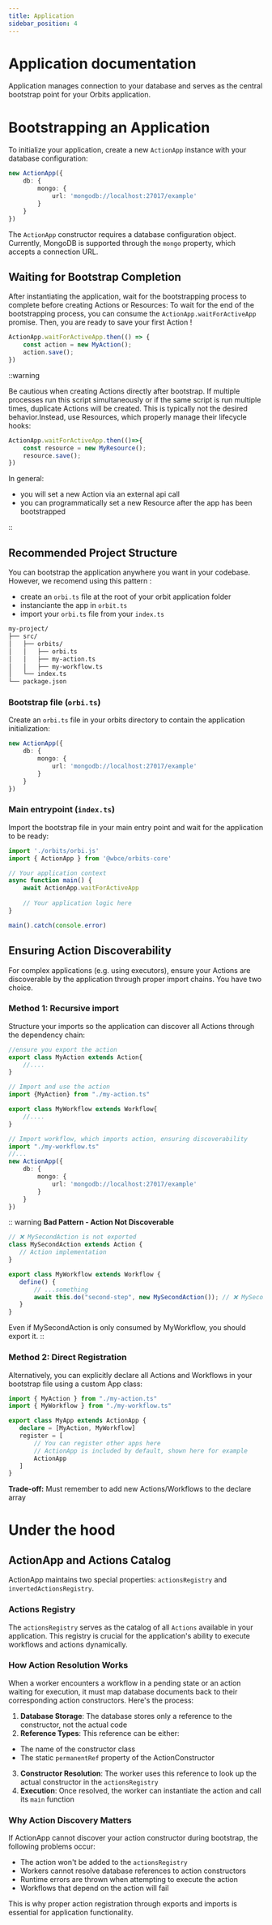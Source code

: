 ```yaml
---
title: Application
sidebar_position: 4
---
```

# Application documentation

Application manages connection to your database and serves as the central bootstrap point for your Orbits application.

# Bootstrapping an Application

To initialize your application, create a new `ActionApp` instance with your database configuration:

```typescript
new ActionApp({
    db: {
        mongo: {
            url: 'mongodb://localhost:27017/example'
        }
    }
})
```

The `ActionApp` constructor requires a database configuration object. Currently, MongoDB is supported through the `mongo` property, which accepts a connection URL.

## Waiting for Bootstrap Completion

After instantiating the application, wait for the bootstrapping process to complete before creating Actions or Resources:
To wait for the end of the bootstrapping process, you can consume the `ActionApp.waitForActiveApp` promise. Then, you are ready to save your first Action !

```typescript
ActionApp.waitForActiveApp.then(() => {
    const action = new MyAction();
    action.save();
})
```


::warning

Be cautious when creating Actions directly after bootstrap. If multiple processes run this script simultaneously or if the same script is run multiple times, duplicate Actions will be created. This is typically not the desired behavior.Instead, use Resources, which properly manage their lifecycle hooks:

```typescript
ActionApp.waitForActiveApp.then(()=>{
    const resource = new MyResource();
    resource.save();
})
```

In general:

- you will set a new Action via an external api call
- you can programmatically set a new Resource after the app has been bootstrapped

::

## Recommended Project Structure

You can bootstrap the application anywhere you want in your codebase.
However, we recomend using this pattern : 
- create an `orbi.ts` file at the root of your orbit application folder
- instanciante the app in `orbit.ts`
- import your `orbi.ts` file from your `index.ts`

```bash
my-project/
├── src/
│   ├── orbits/
│   │   ├── orbi.ts
│   │   ├── my-action.ts
│   │   ├── my-workflow.ts
│   └── index.ts
└── package.json
```

### Bootstrap file (`orbi.ts`)

Create an `orbi.ts` file in your orbits directory to contain the application initialization:

```typescript title='src/orbits/orbi.ts'
new ActionApp({
    db: {
        mongo: {
            url: 'mongodb://localhost:27017/example'
        }
    }
})
```

### Main entrypoint (`index.ts`)

Import the bootstrap file in your main entry point and wait for the application to be ready:

```typescript title='src/index.ts'
import './orbits/orbi.js'
import { ActionApp } from '@wbce/orbits-core'

// Your application context
async function main() {
    await ActionApp.waitForActiveApp
    
    // Your application logic here
}

main().catch(console.error)

```

## Ensuring Action Discoverability

For complex applications (e.g. using executors), ensure your Actions are discoverable by the application through proper import chains.
You have two choice.


### Method 1: Recursive import

Structure your imports so the application can discover all Actions through the dependency chain:

```typescript title='src/orbits/my-action.ts'
//ensure you export the action
export class MyAction extends Action{
    //....
}
```

```typescript title='src/orbits/my-workflow.ts'
// Import and use the action
import {MyAction} from "./my-action.ts"

export class MyWorkflow extends Workflow{
    //....
}
```

```typescript title='src/orbits/orbi.ts'
// Import workflow, which imports action, ensuring discoverability
import "./my-workflow.ts"
//...
new ActionApp({
    db: {
        mongo: {
            url: 'mongodb://localhost:27017/example'
        }
    }
})
```

:: warning
**Bad Pattern - Action Not Discoverable**

```typescript title='src/orbits/my-workflow.ts'
// ❌ MySecondAction is not exported
class MySecondAction extends Action {
   // Action implementation
}

export class MyWorkflow extends Workflow {
   define() {
       // ...something
       await this.do("second-step", new MySecondAction()); // ❌ MySecondAction is not exported, so it won't be registered in the application catalog
   }
}
```

Even if MySecondAction is only consumed by MyWorkflow, you should export it.
::

### Method 2: Direct Registration

Alternatively, you can explicitly declare all Actions and Workflows in your bootstrap file using a custom App class:

```typescript title='src/orbits/orbi.ts'
import { MyAction } from "./my-action.ts"
import { MyWorkflow } from "./my-workflow.ts"

export class MyApp extends ActionApp {
   declare = [MyAction, MyWorkflow]
   register = [
       // You can register other apps here
       // ActionApp is included by default, shown here for example
       ActionApp
   ]
}
```

**Trade-off:**
Must remember to add new Actions/Workflows to the declare array


# Under the hood

## ActionApp and Actions Catalog

ActionApp maintains two special properties: `actionsRegistry` and `invertedActionsRegistry`.

### Actions Registry

The `actionsRegistry` serves as the catalog of all `Actions` available in your application. This registry is crucial for the application's ability to execute workflows and actions dynamically.


### How Action Resolution Works

When a worker encounters a workflow in a pending state or an action waiting for execution, it must map database documents back to their corresponding action constructors. Here's the process:

1. **Database Storage**: The database stores only a reference to the constructor, not the actual code
2. **Reference Types**: This reference can be either:
  - The name of the constructor class
  - The static `permanentRef` property of the ActionConstructor
3. **Constructor Resolution**: The worker uses this reference to look up the actual constructor in the `actionsRegistry`
4. **Execution**: Once resolved, the worker can instantiate the action and call its `main` function

### Why Action Discovery Matters

If ActionApp cannot discover your action constructor during bootstrap, the following problems occur:

- The action won't be added to the `actionsRegistry`
- Workers cannot resolve database references to action constructors
- Runtime errors are thrown when attempting to execute the action
- Workflows that depend on the action will fail

This is why proper action registration through exports and imports is essential for application functionality.
